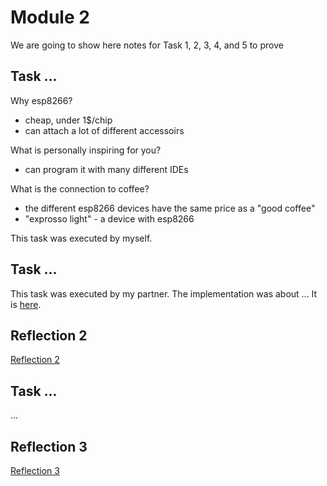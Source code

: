 # Module 2

We are going to show here notes for Task 1, 2, 3, 4, and 5 to prove

## Task ...

Why esp8266?
- cheap, under 1$/chip
- can attach a lot of different accessoirs

What is personally inspiring for you?
- can program it with many different IDEs

What is the connection to coffee?
- the different esp8266 devices have the same price as a "good coffee"
- "exprosso light" - a device with esp8266

This task was executed by myself.

## Task ...

This task was executed by my partner. The implementation was about ... 
It is [here](https://github.com/partner/iot-portfolio/Module02/Readme.md#task-2).

## Reflection 2
[Reflection 2](Reflections/ref02.md)

## Task ...

...

## Reflection 3
[Reflection 3](Reflections/ref03.md)


